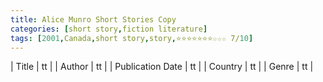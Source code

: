 ```yaml
---
title: Alice Munro Short Stories Copy
categories: [short story,fiction literature]
tags: [2001,Canada,short story,story,⭐⭐⭐⭐⭐⭐⭐☆☆☆ 7/10]
---
```

        
| Title | tt |
| Author | tt  |
| Publication Date | tt   |
| Country | tt |
| Genre | tt  |
        
